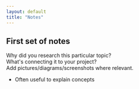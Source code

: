 ```yaml
---
layout: default
title: "Notes"
---
```

## First set of notes
Why did you research this particular topic?  
What's connecting it to your project?  
Add pictures/diagrams/screenshots where relevant.  
- Often useful to explain concepts